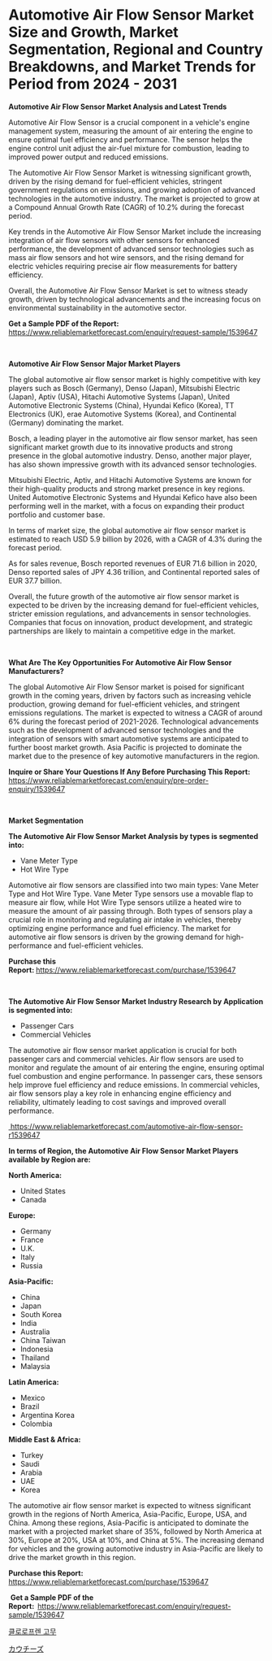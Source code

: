 <p><h1>Automotive Air Flow Sensor Market Size and Growth, Market Segmentation, Regional and Country Breakdowns, and Market Trends for Period from 2024 -  2031</h1></p><p><strong>Automotive Air Flow Sensor Market Analysis and Latest Trends</strong></p>
<p><p>Automotive Air Flow Sensor is a crucial component in a vehicle's engine management system, measuring the amount of air entering the engine to ensure optimal fuel efficiency and performance. The sensor helps the engine control unit adjust the air-fuel mixture for combustion, leading to improved power output and reduced emissions.</p><p>The Automotive Air Flow Sensor Market is witnessing significant growth, driven by the rising demand for fuel-efficient vehicles, stringent government regulations on emissions, and growing adoption of advanced technologies in the automotive industry. The market is projected to grow at a Compound Annual Growth Rate (CAGR) of 10.2% during the forecast period.</p><p>Key trends in the Automotive Air Flow Sensor Market include the increasing integration of air flow sensors with other sensors for enhanced performance, the development of advanced sensor technologies such as mass air flow sensors and hot wire sensors, and the rising demand for electric vehicles requiring precise air flow measurements for battery efficiency.</p><p>Overall, the Automotive Air Flow Sensor Market is set to witness steady growth, driven by technological advancements and the increasing focus on environmental sustainability in the automotive sector.</p></p>
<p><strong>Get a Sample PDF of the Report:&nbsp;</strong> <a href="https://www.reliablemarketforecast.com/enquiry/request-sample/1539647">https://www.reliablemarketforecast.com/enquiry/request-sample/1539647</a></p>
<p>&nbsp;</p>
<p><strong>Automotive Air Flow Sensor Major Market Players</strong></p>
<p><p>The global automotive air flow sensor market is highly competitive with key players such as Bosch (Germany), Denso (Japan), Mitsubishi Electric (Japan), Aptiv (USA), Hitachi Automotive Systems (Japan), United Automotive Electronic Systems (China), Hyundai Kefico (Korea), TT Electronics (UK), erae Automotive Systems (Korea), and Continental (Germany) dominating the market.</p><p>Bosch, a leading player in the automotive air flow sensor market, has seen significant market growth due to its innovative products and strong presence in the global automotive industry. Denso, another major player, has also shown impressive growth with its advanced sensor technologies.</p><p>Mitsubishi Electric, Aptiv, and Hitachi Automotive Systems are known for their high-quality products and strong market presence in key regions. United Automotive Electronic Systems and Hyundai Kefico have also been performing well in the market, with a focus on expanding their product portfolio and customer base.</p><p>In terms of market size, the global automotive air flow sensor market is estimated to reach USD 5.9 billion by 2026, with a CAGR of 4.3% during the forecast period. </p><p>As for sales revenue, Bosch reported revenues of EUR 71.6 billion in 2020, Denso reported sales of JPY 4.36 trillion, and Continental reported sales of EUR 37.7 billion.</p><p>Overall, the future growth of the automotive air flow sensor market is expected to be driven by the increasing demand for fuel-efficient vehicles, stricter emission regulations, and advancements in sensor technologies. Companies that focus on innovation, product development, and strategic partnerships are likely to maintain a competitive edge in the market.</p></p>
<p>&nbsp;</p>
<p><strong>What Are The Key Opportunities For Automotive Air Flow Sensor Manufacturers?</strong></p>
<p><p>The global Automotive Air Flow Sensor market is poised for significant growth in the coming years, driven by factors such as increasing vehicle production, growing demand for fuel-efficient vehicles, and stringent emissions regulations. The market is expected to witness a CAGR of around 6% during the forecast period of 2021-2026. Technological advancements such as the development of advanced sensor technologies and the integration of sensors with smart automotive systems are anticipated to further boost market growth. Asia Pacific is projected to dominate the market due to the presence of key automotive manufacturers in the region.</p></p>
<p><strong>Inquire or Share Your Questions If Any Before Purchasing This Report:</strong> <a href="https://www.reliablemarketforecast.com/enquiry/pre-order-enquiry/1539647">https://www.reliablemarketforecast.com/enquiry/pre-order-enquiry/1539647</a></p>
<p>&nbsp;</p>
<p><strong>Market Segmentation</strong></p>
<p><strong>The Automotive Air Flow Sensor Market Analysis by types is segmented into:</strong></p>
<p><ul><li>Vane Meter Type</li><li>Hot Wire Type</li></ul></p>
<p><p>Automotive air flow sensors are classified into two main types: Vane Meter Type and Hot Wire Type. Vane Meter Type sensors use a movable flap to measure air flow, while Hot Wire Type sensors utilize a heated wire to measure the amount of air passing through. Both types of sensors play a crucial role in monitoring and regulating air intake in vehicles, thereby optimizing engine performance and fuel efficiency. The market for automotive air flow sensors is driven by the growing demand for high-performance and fuel-efficient vehicles.</p></p>
<p><strong>Purchase this Report:&nbsp;</strong><a href="https://www.reliablemarketforecast.com/purchase/1539647">https://www.reliablemarketforecast.com/purchase/1539647</a></p>
<p>&nbsp;</p>
<p><strong>The Automotive Air Flow Sensor Market Industry Research by Application is segmented into:</strong></p>
<p><ul><li>Passenger Cars</li><li>Commercial Vehicles</li></ul></p>
<p><p>The automotive air flow sensor market application is crucial for both passenger cars and commercial vehicles. Air flow sensors are used to monitor and regulate the amount of air entering the engine, ensuring optimal fuel combustion and engine performance. In passenger cars, these sensors help improve fuel efficiency and reduce emissions. In commercial vehicles, air flow sensors play a key role in enhancing engine efficiency and reliability, ultimately leading to cost savings and improved overall performance.</p></p>
<p><a href="https://www.reliablemarketforecast.com/automotive-air-flow-sensor-r1539647">&nbsp;https://www.reliablemarketforecast.com/automotive-air-flow-sensor-r1539647</a></p>
<p><strong>In terms of Region, the Automotive Air Flow Sensor Market Players available by Region are:</strong></p>
<p>
    <p> <strong> North America: </strong>
        <ul>
            <li>United States</li>
            <li>Canada</li>
        </ul>
        </p> 
    <p> <strong> Europe: </strong>
        <ul>
            <li>Germany</li>
            <li>France</li>
            <li>U.K.</li>
            <li>Italy</li>
            <li>Russia</li>
        </ul>
        </p> 
    <p> <strong> Asia-Pacific: </strong>
        <ul>
            <li>China</li>
            <li>Japan</li>
            <li>South Korea</li>
            <li>India</li>
            <li>Australia</li>
            <li>China Taiwan</li>
            <li>Indonesia</li>
            <li>Thailand</li>
            <li>Malaysia</li>
        </ul>
        </p> 
    <p> <strong> Latin America: </strong>
        <ul>
            <li>Mexico</li>
            <li>Brazil</li>
            <li>Argentina Korea</li>
            <li>Colombia</li>
        </ul>
        </p> 
    <p> <strong> Middle East & Africa: </strong>
        <ul>
            <li>Turkey</li>
            <li>Saudi</li>
            <li>Arabia</li>
            <li>UAE</li>
            <li>Korea</li>
        </ul>
    </p>
    </p>
<p><p>The automotive air flow sensor market is expected to witness significant growth in the regions of North America, Asia-Pacific, Europe, USA, and China. Among these regions, Asia-Pacific is anticipated to dominate the market with a projected market share of 35%, followed by North America at 30%, Europe at 20%, USA at 10%, and China at 5%. The increasing demand for vehicles and the growing automotive industry in Asia-Pacific are likely to drive the market growth in this region.</p></p>
<p><strong>Purchase this Report: </strong><a href="https://www.reliablemarketforecast.com/purchase/1539647">https://www.reliablemarketforecast.com/purchase/1539647</a></p>
<p>&nbsp;<strong>Get a Sample PDF of the Report:&nbsp;&nbsp;</strong><a href="https://www.reliablemarketforecast.com/enquiry/request-sample/1539647">https://www.reliablemarketforecast.com/enquiry/request-sample/1539647</a></p>
<p><strong></strong></p>
<p><p><a href="https://github.com/vss5505pa7z1p/Market-Research-Report-List-3/blob/main/43436554215.md">클로로프렌 고무</a></p><p><a href="https://github.com/pepo3k/Market-Research-Report-List-2/blob/main/1064539638.md">カウチーズ</a></p></p>